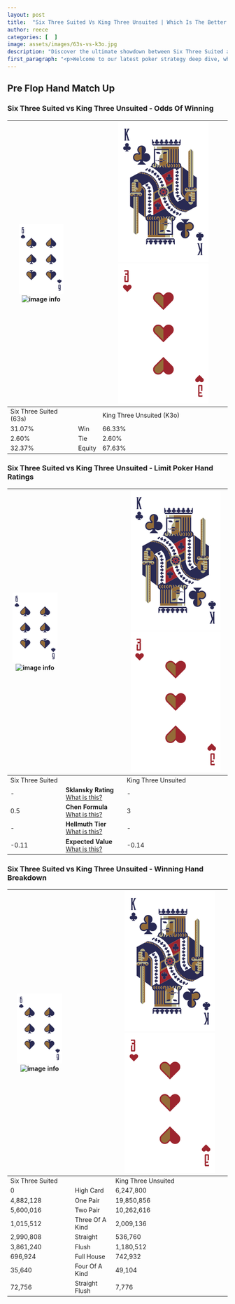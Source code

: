 ```yaml
---
layout: post
title:  "Six Three Suited Vs King Three Unsuited | Which Is The Better Hand In Poker? A Complete Guide"
author: reece
categories: [  ]
image: assets/images/63s-vs-k3o.jpg
description: "Discover the ultimate showdown between Six Three Suited and King Three Unsuited in poker! Uncover the odds, strategies, and scenarios where one hand triumphs over the other. Get ready to up your poker game with this thrilling analysis."
first_paragraph: "<p>Welcome to our latest poker strategy deep dive, where we're pitting two distinct hands against each other in a high-stakes showdown: Six Three Suited vs King Three Unsuited.</p><p>In the dynamic world of poker, every decision counts, and knowing which hand holds the upper hand is key to your success at the table.</p><p>In this article, we'll dissect these two hands, explore the scenarios where one dominates the other, and equip you with the knowledge to make strategic choices that can tip the odds in your favor.</p><p>Get ready to unravel the intriguing dynamics of these poker hands and elevate your game to new heights.</p>"
---
```




[comment]: # (sp0)

## Pre Flop Hand Match Up

<div class="table hand-ratings" markdown="1"> 



### Six Three Suited vs King Three Unsuited - Odds Of Winning


    
| ![image info](assets/images/hand1/6.png) ![image info](assets/images/hand1/3s.png) |  | ![image info](assets/images/hand2/K.png) ![image info](assets/images/hand2/3o.png) |
| -------- | -------- | -------- |
| Six Three Suited (63s) |  | King Three Unsuited (K3o) |
| 31.07% | Win | 66.33% |
| 2.60% | Tie | 2.60% |
| 32.37% | Equity | 67.63% |




[comment]: # (sp1)



### Six Three Suited vs King Three Unsuited - Limit Poker Hand Ratings


    
| ![image info](assets/images/hand1/6.png) ![image info](assets/images/hand1/3s.png) |  | ![image info](assets/images/hand2/K.png) ![image info](assets/images/hand2/3o.png) |
| -------- | -------- | -------- |
| Six Three Suited |  | King Three Unsuited |
| - | **Sklansky Rating** [What is this?](/sklansky-rating-explained) | - |
| 0.5 | **Chen Formula** [What is this?](/chen-formula-explained) | 3 |
| - | **Hellmuth Tier** [What is this?](/Hellmuth-tier-explained) | - |
| -0.11 | **Expected Value** [What is this?](/expected-value-explained) | -0.14 |




[comment]: # (sp2)



### Six Three Suited vs King Three Unsuited - Winning Hand Breakdown


    
| ![image info](assets/images/hand1/6.png) ![image info](assets/images/hand1/3s.png) |  | ![image info](assets/images/hand2/K.png) ![image info](assets/images/hand2/3o.png) |
| -------- | -------- | -------- |
| Six Three Suited |  | King Three Unsuited |
| 0 | High Card | 6,247,800 |
| 4,882,128 | One Pair | 19,850,856 |
| 5,600,016 | Two Pair | 10,262,616 |
| 1,015,512 | Three Of A Kind | 2,009,136 |
| 2,990,808 | Straight | 536,760 |
| 3,861,240 | Flush | 1,180,512 |
| 696,924 | Full House | 742,932 |
| 35,640 | Four Of A Kind | 49,104 |
| 72,756 | Straight Flush | 7,776 |




[comment]: # (sp3)



</div>

[comment]: # (sp4)



[comment]: # (sp5)

